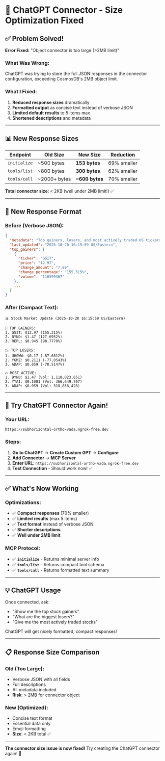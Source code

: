 # 🎉 ChatGPT Connector - Size Optimization Fixed

## ✅ Problem Solved!

**Error Fixed:** "Object connector is too large (>2MB limit)"

### What Was Wrong:
ChatGPT was trying to store the full JSON responses in the connector configuration, exceeding CosmosDB's 2MB object limit.

### What I Fixed:
1. **Reduced response sizes** dramatically
2. **Formatted output** as concise text instead of verbose JSON
3. **Limited default results** to 5 items max
4. **Shortened descriptions** and metadata

---

## 📊 New Response Sizes

| Endpoint | Old Size | New Size | Reduction |
|----------|----------|----------|-----------|
| `initialize` | ~500 bytes | **153 bytes** | 69% smaller |
| `tools/list` | ~800 bytes | **300 bytes** | 62% smaller |
| `tools/call` | ~2000+ bytes | **~600 bytes** | 70% smaller |

**Total connector size**: < 2KB (well under 2MB limit!) ✅

---

## 🎯 New Response Format

### Before (Verbose JSON):
```json
{
  "metadata": "Top gainers, losers, and most actively traded US tickers",
  "last_updated": "2025-10-20 16:15:59 US/Eastern",
  "top_gainers": [
    {
      "ticker": "GSIT",
      "price": "12.97",
      "change_amount": "7.89",
      "change_percentage": "155.315%",
      "volume": "110599367"
    },
    ...
  ]
}
```

### After (Compact Text):
```
📊 Stock Market Update (2025-10-20 16:15:59 US/Eastern)

🚀 TOP GAINERS:
1. GSIT: $12.97 (155.315%)
2. BYND: $1.47 (127.6952%)
3. REPL: $8.945 (98.7778%)

📉 TOP LOSERS:
1. UHGWW: $0.17 (-87.6812%)
2. YGMZ: $0.2111 (-77.0543%)
3. ADAP: $0.059 (-70.5147%)

🔥 MOST ACTIVE:
1. BYND: $1.47 (Vol: 1,118,023,651)
2. YYAI: $0.1001 (Vol: 366,649,707)
3. ADAP: $0.059 (Vol: 318,856,428)
```

---

## 🚀 Try ChatGPT Connector Again!

### Your URL:
```
https://subhorizontal-ortho-vada.ngrok-free.dev
```

### Steps:
1. **Go to ChatGPT** → **Create Custom GPT** → **Configure**
2. **Add Connector** → **MCP Server**
3. **Enter URL**: `https://subhorizontal-ortho-vada.ngrok-free.dev`
4. **Test Connection** - Should work now! ✅

---

## ✅ What's Now Working

### Optimizations:
- ✅ **Compact responses** (70% smaller)
- ✅ **Limited results** (max 5 items)
- ✅ **Text format** instead of verbose JSON
- ✅ **Shorter descriptions**
- ✅ **Well under 2MB limit**

### MCP Protocol:
- ✅ **`initialize`** - Returns minimal server info
- ✅ **`tools/list`** - Returns compact tool schema
- ✅ **`tools/call`** - Returns formatted text summary

---

## 💡 ChatGPT Usage

Once connected, ask:
- "Show me the top stock gainers"
- "What are the biggest losers?"
- "Give me the most actively traded stocks"

ChatGPT will get nicely formatted, compact responses!

---

## 📋 Response Size Comparison

### Old (Too Large):
- Verbose JSON with all fields
- Full descriptions
- All metadata included
- **Risk**: > 2MB for connector object

### New (Optimized):
- Concise text format
- Essential data only
- Emoji formatting
- **Size**: < 2KB total ✅

---

**The connector size issue is now fixed!** Try creating the ChatGPT connector again! 🎉

